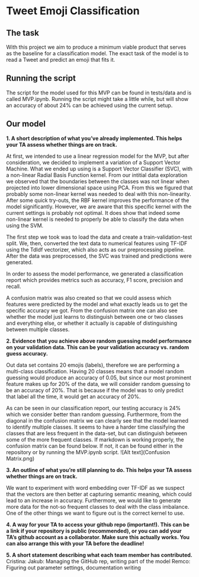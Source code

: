 # Tweet Emoji Classification 

## The task
With this project we aim to produce a minimum viable product that serves as the baseline 
for a classification model. The exact task of the model is to read a Tweet and predict an emoji that fits it.
## Running the script

The script for the model used for this MVP can be found in tests/data and is called MVP.ipynb. Running the script might
take a little while, but will show an accuracy of about 24% can be achieved using the current setup.

## Our model

**1. A short description of what you’ve already implemented. This helps your TA assess
whether things are on track.**

At first, we intended to use a linear regression model for the MVP, but after consideration, we decided to 
implement a variation of a Support Vector Machine. What we ended up using is a Support Vector Classifier (SVC),
with a non-linear Radial Basis Function kernel. From our intitial data exploration we observed that the boundaries between the 
classes was not linear when projected into lower dimensional space using PCA. From this we figured that probably some non-linear
kernel was needed to deal with this non-linearity. After some quick try-outs, the RBF kernel improves the performance of the model
significantly. However, we are aware that this specific kernel with the current settings is probably not optimal. It does show
that indeed some non-linear kernel is needed to properly be able to classify the data when using the SVM.

The first step we took was to load the data and create a train-validation-test split.
We, then, converted the text data to numerical features using TF-IDF using the TdIdf vectorizer, which also acts as our preprocessing pipeline.
After the data was preprocessed, the SVC was trained and predictions were generated.

In order to assess the model performance, we generated a classification report which provides metrics such as accuracy, F1 score, precision and recall.

A confusion matrix was also created so that we could assess which features were predicted by the model and what exactly leads us to get the specific accuracy we got. 
From the confusion matrix one can also see whether the model just learns to distinguish between one  or two classes and everything else, or whether it actually
is capable of distinguishing between multiple classes.

**2. Evidence that you achieve above random guessing model performance on your
validation data. This can be your validation accuracy vs. random guess accuracy.**

Out data set contains 20 emojis (labels), therefore we are performing a multi-class classification.
Having 20 classes means that a model random guessing would produce an accuracy of 0.05, but since our 
most prominent feature makes up for 20% of the data, we will consider random guessing to be an accuracy of 20%.
That is because if the model was to only predict that label all the time, it would get an accuracy of 20%. 

As can be seen in our classification report, our testing accuracy is 24% which we consider better than random guessing.
Furthermore, from the diagonal in the confusion matrix we can clearly see that the model learned to identify multiple classes.
It seems to have a harder time classifying the classes that are less frequent in the data-set, but can distinguish between
some of the more frequent classes. If markdown is working properly, the confusion matrix can be found below. If not, it can be found 
either in the repository or by running the MVP.ipynb script.
![Alt text](Confusion Matrix.png)

**3. An outline of what you’re still planning to do. This helps your TA assess whether things
are on track.**

We want to experiment with word embedding over TF-IDF as we suspect that the vectors are then better at capturing semantic meaning, 
which could lead to an increase in accuracy.
Furthermore, we would like to generate more data for the not-so frequent classes to deal with the class imbalance.
One of the other things we want to figure out is the correct kernel to use.

**4. A way for your TA to access your github repo (important!). This can be a link if your
repository is public (recommended), or you can add your TA’s github account as a
collaborator. Make sure this actually works. You can also arrange this with your TA
before the deadline!**

**5. A short statement describing what each team member has contributed.**
Cristina:
Jakub: Managing the GitHub rep, writing part of the model
Remco: Figuring out parameter settings, documentation writing
